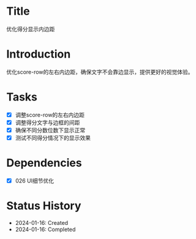 # Title
优化得分显示内边距

# Introduction
优化score-row的左右内边距，确保文字不会靠边显示，提供更好的视觉体验。

# Tasks
- [x] 调整score-row的左右内边距
- [x] 调整得分文字与边框的间距
- [x] 确保不同分数位数下显示正常
- [x] 测试不同得分情况下的显示效果

# Dependencies
- [x] 026 UI细节优化

# Status History
- 2024-01-16: Created
- 2024-01-16: Completed
